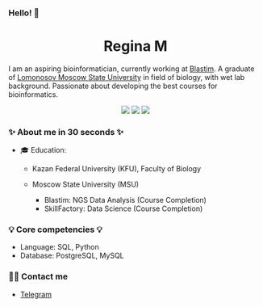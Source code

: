### Hello! 👋

<h1 align="center">Regina M</h1>


<p>
I am an aspiring bioinformatician, currently working at <a href="https://blastim.ru/">Blastim</a>. A graduate of <a href="https://msu.ru/en/">Lomonosov Moscow State University</a> in field of biology, with wet lab background. Passionate about developing the best courses for bioinformatics.
</p>


 <div align="center">
       <picture>
          <img src="https://img.shields.io/badge/python-3670A0?style=for-the-badge&logo=python&logoColor=white" />
        </picture>
        <picture>
            <img src="https://img.shields.io/badge/r-%23276DC3.svg?style=for-the-badge&logo=r&logoColor=white" />
        </picture>
        <picture >
            <img src="https://img.shields.io/badge/Linux-FCC624?style=for-the-badge&logo=linux&logoColor=black" />
        </picture>
 </div>

### ✨ About me in 30 seconds ✨ 

* 🎓 Education:
     - Kazan Federal University (KFU), Faculty of Biology
     - Moscow State University (MSU)

        * Blastim: NGS Data Analysis (Course Completion)
        * SkillFactory: Data Science (Course Completion)


### 💡 Core competencies 💡

* Language: SQL, Python
* Database: PostgreSQL, MySQL


### 🙌🏻 Contact me

- [Telegram](@MDRegina)
